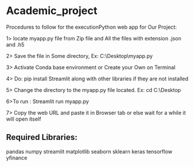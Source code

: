 # Academic_project
Procedures to follow for the executionPython web app for Our Project:

1> locate myapp.py file from Zip file and All the files with extension .json and .h5

2> Save the file in Some directory, Ex: C:\Desktop\myapp.py

3> Activate Conda base environment or Create your Own on Terminal

4> Do: pip install Streamlit along with other libraries if they are not installed

5> Change the directory to the myapp.py file located. Ex:  cd C:\Desktop

6>To run : Streamlit run myapp.py

7> Copy the web URL and paste it in Browser tab or else wait for a while it will open itself


Required Libraries:
--------------------------------------------------
pandas
numpy
streamlit
matplotlib
seaborn
sklearn
keras
tensorflow
yfinance
